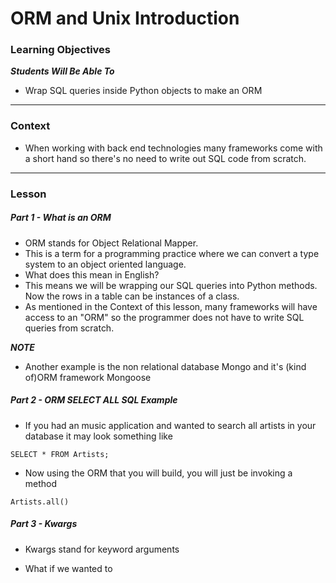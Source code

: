 # ORM and Unix Introduction

### Learning Objectives
***Students Will Be Able To***

* Wrap SQL queries inside Python objects to make an ORM

---
### Context

* When working with back end technologies many frameworks come with a short hand so there's no need to write out SQL code from scratch. 

---
### Lesson

##### Part 1 - What is an ORM

* ORM stands for Object Relational Mapper. 
* This is a term for a programming practice where we can convert a type system to an object oriented language. 
* What does this mean in English?
* This means we will be wrapping our SQL queries into Python methods. Now the rows in a table can be instances of a class. 
* As mentioned in the Context of this lesson, many frameworks will have access to an "ORM" so the programmer does not have to write SQL queries from scratch.

***NOTE***

* Another example is the non relational database Mongo and it's (kind of)ORM framework Mongoose

##### Part 2 - ORM SELECT ALL SQL Example

* If you had an music application and wanted to search all artists in your database it may look something like 

```
SELECT * FROM Artists;
```
* Now using the ORM that you will build, you will just be invoking a method

```
Artists.all()
```

##### Part 3 - Kwargs

* Kwargs stand for keyword arguments

* What if we wanted to 









